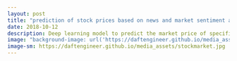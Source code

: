 ```yaml
---
layout: post
title: "prediction of stock prices based on news and market sentiment about the stock ml10"
date: 2018-10-12
description: Deep learning model to predict the market price of specific index on US stock market data from news sentiment analysis.
image: "background-image: url('https://daftengineer.github.io/media_assets/stockmarket.jpg');"
image-sm: https://daftengineer.github.io/media_assets/stockmarket.jpg
---
```


<div style="color:black;"><p></p>

<p style="text-align:justify;"></p>
<p style="text-align:justify;"></p>
<p style="text-align:justify;"></p>
<p style="text-align:justify;"></p>
<p style="text-align:justify;"></p>
<p style="text-align:justify;"></p>
<p style="text-align:justify;"></p>
<p style="text-align:justify;"></p>
</div>

